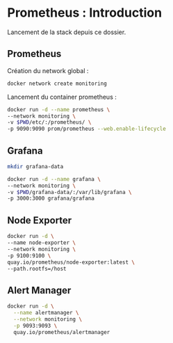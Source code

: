 # Prometheus : Introduction

Lancement de la stack depuis ce dossier.

## Prometheus

Création du network global :

```bash
docker network create monitoring
```

Lancement du container prometheus :

```bash
docker run -d --name prometheus \
--network monitoring \
-v $PWD/etc/:/prometheus/ \
-p 9090:9090 prom/prometheus --web.enable-lifecycle
```

## Grafana

```bash
mkdir grafana-data

docker run -d --name grafana \
--network monitoring \
-v $PWD/grafana-data/:/var/lib/grafana \
-p 3000:3000 grafana/grafana
```

## Node Exporter

```bash
docker run -d \
--name node-exporter \
--network monitoring \
-p 9100:9100 \
quay.io/prometheus/node-exporter:latest \
--path.rootfs=/host
```

## Alert Manager

```bash
docker run -d \
  --name alertmanager \
  --network monitoring \
  -p 9093:9093 \
  quay.io/prometheus/alertmanager
```